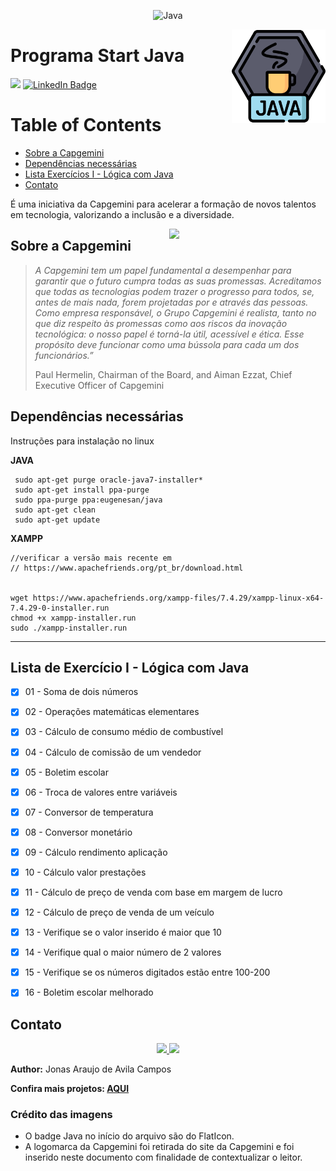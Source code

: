 <p align="center">
	  <img alt="Java" src="https://img.shields.io/static/v1?color=red&label=Dev&message=Java&style=for-the-badge&logo=Java"/>
</p>

<img alt="Java" src="img/java-badge.png" width=150 align=right>

# Programa Start Java
![](https://img.shields.io/badge/feito%20com%20%E2%9D%A4%20por-jaac-cyan)
[![LinkedIn Badge](https://img.shields.io/badge/LinkedIn-Profile-informational?style=flat&logo=linkedin&logoColor=white&color=0D76A8)](https://www.linkedin.com/in/jonasaacampos)

# Table of Contents
- [Sobre a Capgemini](#sobre-a-capgemini)
- [Dependências necessárias](#dependncias-necessrias)
- [Lista Exercícios I - Lógica com Java](#lista-de-exerccio-i---lgica-com-java)
- [Contato](#contato)


É uma iniciativa da Capgemini para acelerar a formação de novos talentos
em tecnologia, valorizando a inclusão e a diversidade.

<img  src="https://www.capgemini.com/br-pt/wp-content/themes/capgemini-komposite/assets/images/logo.svg"  width=250 align=right>

## Sobre a Capgemini

> _A Capgemini tem um papel fundamental a desempenhar para garantir que o futuro cumpra todas as suas promessas. Acreditamos que todas as tecnologias podem trazer o progresso para todos, se, antes de mais nada, forem projetadas por e através das pessoas. Como empresa responsável, o Grupo Capgemini é realista, tanto no que diz respeito às promessas como aos riscos da inovação tecnológica: o nosso papel é torná-la útil, acessível e ética. Esse propósito deve funcionar como uma bússola para cada um dos funcionários.”_
>
> Paul Hermelin, Chairman of the Board, and Aiman Ezzat, Chief Executive Officer of Capgemini

## Dependências necessárias

Instruções para instalação no linux 

**JAVA**
```
 sudo apt-get purge oracle-java7-installer*
 sudo apt-get install ppa-purge
 sudo ppa-purge ppa:eugenesan/java
 sudo apt-get clean
 sudo apt-get update
```

**XAMPP**
```
//verificar a versão mais recente em
// https://www.apachefriends.org/pt_br/download.html


wget https://www.apachefriends.org/xampp-files/7.4.29/xampp-linux-x64-7.4.29-0-installer.run
chmod +x xampp-installer.run
sudo ./xampp-installer.run
```

-----
## Lista de Exercício I - Lógica com Java


- [x] 01 - Soma de dois números
- [x] 02 - Operações matemáticas elementares
- [x] 03 - Cálculo de consumo médio de combustível
- [x] 04 - Cálculo de comissão de um vendedor
- [x] 05 - Boletim escolar
- [x] 06 - Troca de valores entre variáveis
- [x] 07 - Conversor de temperatura
- [x] 08 - Conversor monetário
- [x] 09 - Cálculo rendimento aplicação
- [x] 10 - Cálculo valor prestações
- [x] 11 - Cálculo de preço de venda com base em margem de lucro
- [x] 12 - Cálculo de preço de venda de um veículo
- [x] 13 - Verifique se o valor inserido é maior que 10
- [x] 14 - Verifique qual o maior número de 2 valores
- [x] 15 - Verifique se os números digitados estão entre 100-200
- [x] 16 - Boletim escolar melhorado


<!-- CONTACT -->
## Contato

<p align='center'>
  <a href='https://github.com/jonasaacampos'>
    <img src='https://img.shields.io/badge/GitHub-100000?style=for-the-badge&logo=github&logoColor=white'/>
  </a>
  <a href='https://www.linkedin.com/in/jonasaacampos/'>
    <img src='https://img.shields.io/badge/LinkedIn-0077B5?style=for-the-badge&logo=linkedin&logoColor=white'/>
  </a>
</p>

**Author:** Jonas Araujo de Avila Campos

**Confira mais projetos: [AQUI](https://github.com/jonasaacampos)**

### Crédito das imagens
- O badge Java no início do arquivo são do FlatIcon.
- A logomarca da Capgemini foi retirada do site da Capgemini e foi inserido neste documento com finalidade de contextualizar o leitor.